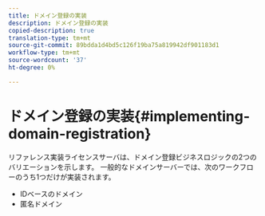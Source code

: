 ```yaml
---
title: ドメイン登録の実装
description: ドメイン登録の実装
copied-description: true
translation-type: tm+mt
source-git-commit: 89bdda1d4bd5c126f19ba75a819942df901183d1
workflow-type: tm+mt
source-wordcount: '37'
ht-degree: 0%

---
```



# ドメイン登録の実装{#implementing-domain-registration}

リファレンス実装ライセンスサーバは、ドメイン登録ビジネスロジックの2つのバリエーションを示します。 一般的なドメインサーバーでは、次のワークフローのうち1つだけが実装されます。

* IDベースのドメイン
* 匿名ドメイン

